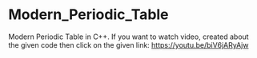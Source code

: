 # Modern_Periodic_Table
Modern Periodic Table in C++.
If you want to watch video, created about the given code then click on the given link:
https://youtu.be/biV6jARyAjw
 
